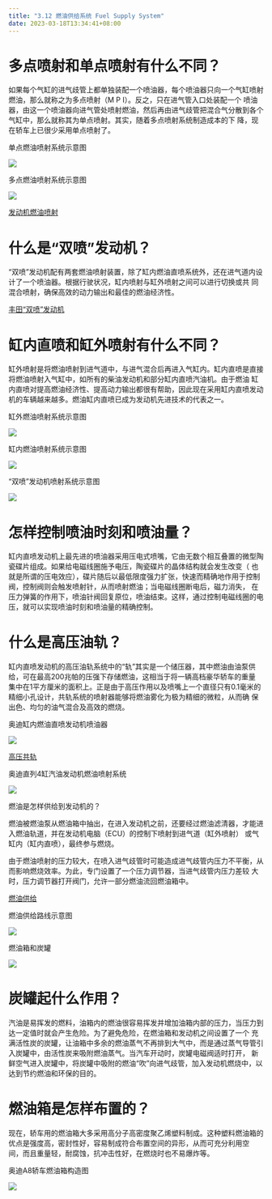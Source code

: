 ```yaml
---
title: "3.12 燃油供给系统 Fuel Supply System"
date: 2023-03-18T13:34:41+08:00
---
```


# 多点喷射和单点喷射有什么不同？

如果每个气缸的进气歧管上都单独装配一个喷油器，每个喷油器只向一个气缸喷射燃油，那么就称之为多点喷射（M P I）。反之，只在进气管入口处装配一个
喷油器，由这一个喷油器向进气管处喷射燃油，然后再由进气歧管把混合气分散到各个气缸中，那么就称其为单点喷射。其实，随着多点喷射系统制造成本的下
降，现在轿车上已很少采用单点喷射了。

单点燃油喷射系统示意图

![](https://res.weread.qq.com/wrepub/epub_26688761_120)

多点燃油喷射系统示意图

![](https://res.weread.qq.com/wrepub/epub_26688761_121)

[发动机燃油喷射](http://v.youku.com/v_show/id_XMTY5MDYzNTAzNg==.html)

# 什么是“双喷”发动机？

“双喷”发动机配有两套燃油喷射装置，除了缸内燃油直喷系统外，还在进气道内设计了一个喷油器。根据行驶状况，缸内喷射与缸外喷射之间可以进行切换或共
同混合喷射，确保高效的动力输出和最佳的燃油经济性。

[丰田“双喷”发动机](http://v.youku.com/v_show/id_XMTY5MDYzMTc0OA==.html)

# 缸内直喷和缸外喷射有什么不同？

缸外喷射是将燃油喷射到进气道中，与进气混合后再进入气缸内。缸内直喷是直接将燃油喷射入气缸中，如所有的柴油发动机和部分缸内直喷汽油机。由于燃油
缸内直喷对提高燃油经济性、提高动力输出都很有帮助，因此现在采用缸内直喷发动机的车辆越来越多。燃油缸内直喷已成为发动机先进技术的代表之一。

缸外燃油喷射系统示意图

![](https://res.weread.qq.com/wrepub/epub_26688761_124)

缸内燃油喷射系统示意图

![](https://res.weread.qq.com/wrepub/epub_26688761_125)

“双喷”发动机喷射系统示意图

![](https://res.weread.qq.com/wrepub/epub_26688761_126)

# 怎样控制喷油时刻和喷油量？

缸内直喷发动机上最先进的喷油器采用压电式喷嘴，它由无数个相互叠置的微型陶瓷碟片组成。如果给电磁线圈施予电压，陶瓷碟片的晶体结构就会发生改变（
也就是所谓的压电效应），碟片随后以最低限度强力扩张，快速而精确地作用于控制阀，控制阀则会触发喷射针，从而喷射燃油；当电磁线圈断电后，磁力消失，
在压力弹簧的作用下，喷油针阀回复原位，喷油结束。这样，通过控制电磁线圈的电压，就可以实现喷油时刻和喷油量的精确控制。

# 什么是高压油轨？

缸内直喷发动机的高压油轨系统中的“轨”其实是一个储压器，其中燃油由油泵供给，可在最高200兆帕的压强下存储燃油，这相当于将一辆高档豪华轿车的重量
集中在1平方厘米的面积上。正是由于高压作用以及喷嘴上一个直径只有0.1毫米的精细小孔设计，共轨系统的喷射器能够将燃油雾化为极为精细的微粒，从而确
保出色、均匀的油气混合及高效的燃烧。

奥迪缸内燃油直喷发动机喷油器

![](https://res.weread.qq.com/wrepub/epub_26688761_127)

[高压共轨](http://v.youku.com/v_show/id_XMTY5MDYzMjkyMA==.html)

奥迪直列4缸汽油发动机燃油喷射系统

![](https://res.weread.qq.com/wrepub/epub_26688761_129)

燃油是怎样供给到发动机的？

燃油被燃油泵从燃油箱中抽出，在进入发动机之前，还要经过燃油滤清器，才能进入燃油轨道，并在发动机电脑（ECU）的控制下喷射到进气道（缸外喷射）
或气缸内（缸内直喷），最终参与燃烧。

由于燃油喷射的压力较大，在喷入进气歧管时可能造成进气歧管内压力不平衡，从而影响燃烧效率。为此，专门设置了一个压力调节器，当进气歧管内压力差较
大时，压力调节器打开阀门，允许一部分燃油流回燃油箱中。

[燃油供给](http://v.youku.com/v_show/id_XMTY5MDYzMzg3Mg==.html)

燃油供给路线示意图

![](https://res.weread.qq.com/wrepub/epub_26688761_131)

燃油箱和炭罐

![](https://res.weread.qq.com/wrepub/epub_26688761_132)

# 炭罐起什么作用？

汽油是易挥发的燃料，油箱内的燃油很容易挥发并增加油箱内部的压力，当压力到达一定值时就会产生危险。为了避免危险，在燃油箱和发动机之间设置了一个
充满活性炭的炭罐，让油箱中多余的燃油蒸气不再排到大气中，而是通过蒸气导管引入炭罐中，由活性炭来吸附燃油蒸气。当汽车开动时，炭罐电磁阀适时打开，
新鲜空气进入炭罐中，将炭罐中吸附的燃油“吹”向进气歧管，加入发动机燃烧中，以达到节约燃油和环保的目的。

# 燃油箱是怎样布置的？

现在，轿车用的燃油箱大多采用高分子高密度聚乙烯塑料制成。这种塑料燃油箱的优点是强度高，密封性好，容易制成符合布置空间的异形，从而可充分利用空
间，而且重量轻，耐腐蚀，抗冲击性好，在燃烧时也不易爆炸等。

奥迪A8轿车燃油箱构造图

![](https://res.weread.qq.com/wrepub/epub_26688761_133)
